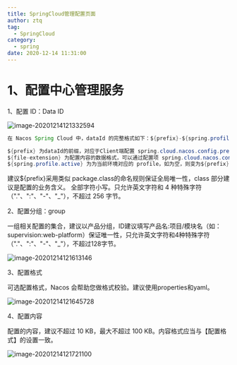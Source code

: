 ```yaml
---
title: SpringCloud管理配置页面
author: ztq
tag:
  - SpringCloud
category:
  - spring
date: 2020-12-14 11:31:00
---
```


# 1、配置中心管理服务

1、配置 ID：Data ID

![image-20201214121332594](/assets/images/image-20201214121332594.png)

```java
在 Nacos Spring Cloud 中，dataId 的完整格式如下：${prefix}-${spring.profile.active}.${file-extension}
```

```java
${prefix} 为dataId的前缀，对应于Client端配置 spring.cloud.nacos.config.prefix 的值，如未配置，则默认对应Client端 spring.application.name 配置项的值。
${file-extension} 为配置内容的数据格式，可以通过配置项 spring.cloud.nacos.config.file-extension 来配置。目前只支持 properties 和 yaml 类型。
${spring.profile.active} 为为当前环境对应的 profile，如为空，则变为${prefix}-${spring.profile.active}.${file-extension}形式。
```

建议${prefix}采用类似 package.class的命名规则保证全局唯一性，class 部分建议是配置的业务含义。
全部字符小写。只允许英文字符和 4 种特殊字符（"."、":"、"-"、"_"），不超过 256 字节。



2、配置分组：group

一组相关配置的集合，建议以产品分组，ID建议填写产品名:项目/模块名（如：supervision:web-platform）保证唯一性，只允许英文字符和4种特殊字符（"."、":"、"-"、"_"），不超过128字节。

![image-20201214121613146](/assets/images/image-20201214121613146.png)

3、配置格式

可选配置格式，Nacos 会帮助您做格式校验。建议使用properties和yaml。

![image-20201214121645728](/assets/images/image-20201214121645728.png)

4、配置内容

配置的内容，建议不超过 10 KB，最大不超过 100 KB。内容格式应当与【配置格式】的设置一致。

![image-20201214121721100](/assets/images/image-20201214121721100.png)